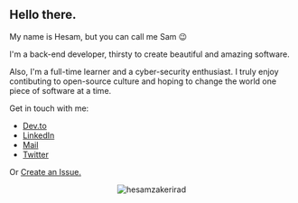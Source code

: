 ## Hello there.
My name is Hesam, but you can call me Sam :wink:

I'm a back-end developer, thirsty to create beautiful and amazing software. 

Also, I'm a full-time learner and a cyber-security enthusiast. I truly enjoy contibuting to open-source culture and hoping to change the world one piece of software at a time.

Get in touch with me:
- [Dev.to](https://dev.to/hesamzakerirad)
- [LinkedIn](https://www.linkedin.com/in/hesamrad)
- [Mail](mailto:hesamzakerirad@gmail.com) 
- [Twitter](https://twitter.com/hesamzakerirad) 

Or [Create an Issue.](https://github.com/hesamzakerirad/hesamzakerirad/issues)

<p align="center"> <img src="https://github-readme-stats.vercel.app/api?username=hesamzakerirad&show_icons=true&count_private=true&theme=gotham&hide_rank=false" alt="hesamzakerirad" />
